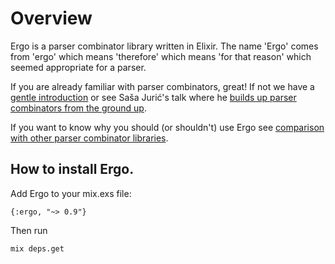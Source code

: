 # Overview

Ergo is a parser combinator library written in Elixir. The name 'Ergo' comes from 'ergo' which means 'therefore' which means 'for that reason' which seemed appropriate for a parser.

If you are already familiar with parser combinators, great! If not we have a [gentle introduction](parser_combinator_intro.html) or see Saša Jurić's talk where he [builds up parser combinators from the ground up](https://www.youtube.com/watch?v=xNzoerDljjo).

If you want to know why you should (or shouldn't) use Ergo see [comparison with other parser combinator libraries](comparisons.md).

## How to install Ergo.

Add Ergo to your mix.exs file:

    {:ergo, "~> 0.9"}

Then run

    mix deps.get
